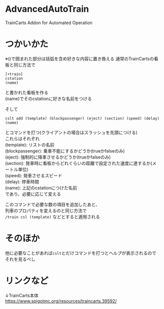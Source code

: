 # AdvancedAutoTrain
TrainCarts Addon for Automated Operation

# つかいかた
※()で囲まれた部分は括弧を含め好きな内容に置き換える
通常のTrainCartsの看板と同じ方法で
```
[+train]
cstation
(name)
```
と書かれた看板を作る  
(name)でそのcstationに好きな名前をつける  

そして
```
cslt add (template) (blockpassenger) (eject) (section) (speed) (delay) (name)
```
とコマンドを打つ(クライアントの場合はスラッシュを先頭につける)  
これらはそれぞれ  
(template): リストの名前  
(blockpassenger): 乗車不能にするかどうか(trueかfalseのみ)  
(eject): 強制的に降車させるかどうか(trueかfalseのみ)  
(section): 発車時に看板からどれぐらいの距離で設定された速度に達するか(メートル単位)  
(speed): 発車させるスピード  
(delay): 停車時間  
(name): 上記のcstationにつけた名前  
であり、必要に応じて変える  

このコマンドで必要な数の項目を追加したあと、  
列車のプロパティを変えるのと同じ方法で  
```/train csl (template)```
などとすると適用される  

# そのほか
他に必要なことがあれば```cslt```とだけコマンドを打つとヘルプが表示されるのでそれを見るべし

# リンクなど
↓TrainCarts本体  
https://www.spigotmc.org/resources/traincarts.39592/
